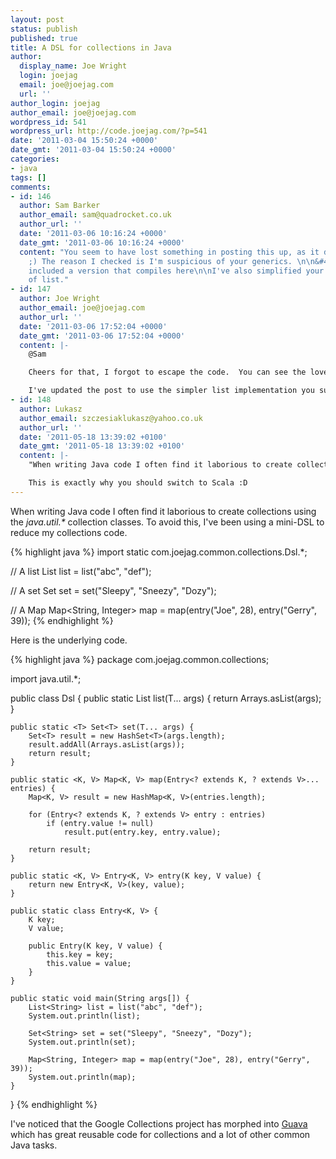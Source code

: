 ```yaml
---
layout: post
status: publish
published: true
title: A DSL for collections in Java
author:
  display_name: Joe Wright
  login: joejag
  email: joe@joejag.com
  url: ''
author_login: joejag
author_email: joe@joejag.com
wordpress_id: 541
wordpress_url: http://code.joejag.com/?p=541
date: '2011-03-04 15:50:24 +0000'
date_gmt: '2011-03-04 15:50:24 +0000'
categories:
- java
tags: []
comments:
- id: 146
  author: Sam Barker
  author_email: sam@quadrocket.co.uk
  author_url: ''
  date: '2011-03-06 10:16:24 +0000'
  date_gmt: '2011-03-06 10:16:24 +0000'
  content: "You seem to have lost something in posting this up, as it doesn't compile
    ;) The reason I checked is I'm suspicious of your generics. \n\n&#47;&#47; Sam
    included a version that compiles here\n\nI've also simplified your implementation
    of list."
- id: 147
  author: Joe Wright
  author_email: joe@joejag.com
  author_url: ''
  date: '2011-03-06 17:52:04 +0000'
  date_gmt: '2011-03-06 17:52:04 +0000'
  content: |-
    @Sam

    Cheers for that, I forgot to escape the code.  You can see the lovely generics on display now.

    I've updated the post to use the simpler list implementation you suggested.  Thanks very much!
- id: 148
  author: Lukasz
  author_email: szczesiaklukasz@yahoo.co.uk
  author_url: ''
  date: '2011-05-18 13:39:02 +0100'
  date_gmt: '2011-05-18 13:39:02 +0100'
  content: |-
    "When writing Java code I often find it laborious to create collections using the java.util.* collection classes."

    This is exactly why you should switch to Scala :D
---
```

<p>When writing Java code I often find it laborious to create collections using the <i>java.util.*</i> collection classes.  To avoid this, I've been using a mini-DSL to reduce my collections code.</p>

{% highlight java %}
import static com.joejag.common.collections.Dsl.*;

// A list
List<String> list = list("abc", "def");

// A set
Set<String> set = set("Sleepy", "Sneezy", "Dozy");

// A Map
Map<String, Integer> map = map(entry("Joe", 28), entry("Gerry", 39));
{% endhighlight %}

<p>Here is the underlying code.</p>

{% highlight java %}
package com.joejag.common.collections;

import java.util.*;

public class Dsl {
    public static <T> List<T> list(T... args) {
        return Arrays.asList(args);
    }

    public static <T> Set<T> set(T... args) {
        Set<T> result = new HashSet<T>(args.length);
        result.addAll(Arrays.asList(args));
        return result;
    }

    public static <K, V> Map<K, V> map(Entry<? extends K, ? extends V>... entries) {
        Map<K, V> result = new HashMap<K, V>(entries.length);
        
        for (Entry<? extends K, ? extends V> entry : entries)
            if (entry.value != null)
                result.put(entry.key, entry.value);
                
        return result;
    }

    public static <K, V> Entry<K, V> entry(K key, V value) {
        return new Entry<K, V>(key, value);
    }

    public static class Entry<K, V> {
        K key;
        V value;
        
        public Entry(K key, V value) {
            this.key = key;
            this.value = value;
        }
    }

    public static void main(String args[]) {
        List<String> list = list("abc", "def");
        System.out.println(list);
        
        Set<String> set = set("Sleepy", "Sneezy", "Dozy");
        System.out.println(set);
        
        Map<String, Integer> map = map(entry("Joe", 28), entry("Gerry", 39));
        System.out.println(map);
    }
}
{% endhighlight %}

<p>I've noticed that the Google Collections project has morphed into <a href="http:&#47;&#47;code.google.com&#47;p&#47;guava-libraries&#47;">Guava</a> which has great reusable code for collections and a lot of other common Java tasks.</p>

